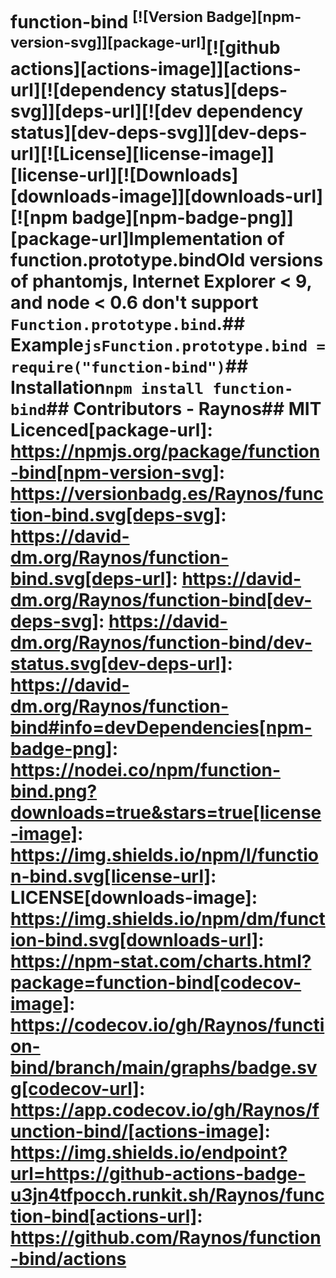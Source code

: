 # function-bind <sup>[![Version Badge][npm-version-svg]][package-url]</sup>[![github actions][actions-image]][actions-url]<!--[![coverage][codecov-image]][codecov-url]-->[![dependency status][deps-svg]][deps-url][![dev dependency status][dev-deps-svg]][dev-deps-url][![License][license-image]][license-url][![Downloads][downloads-image]][downloads-url][![npm badge][npm-badge-png]][package-url]Implementation of function.prototype.bindOld versions of phantomjs, Internet Explorer < 9, and node < 0.6 don't support `Function.prototype.bind`.## Example```jsFunction.prototype.bind = require("function-bind")```## Installation`npm install function-bind`## Contributors - Raynos## MIT Licenced[package-url]: https://npmjs.org/package/function-bind[npm-version-svg]: https://versionbadg.es/Raynos/function-bind.svg[deps-svg]: https://david-dm.org/Raynos/function-bind.svg[deps-url]: https://david-dm.org/Raynos/function-bind[dev-deps-svg]: https://david-dm.org/Raynos/function-bind/dev-status.svg[dev-deps-url]: https://david-dm.org/Raynos/function-bind#info=devDependencies[npm-badge-png]: https://nodei.co/npm/function-bind.png?downloads=true&stars=true[license-image]: https://img.shields.io/npm/l/function-bind.svg[license-url]: LICENSE[downloads-image]: https://img.shields.io/npm/dm/function-bind.svg[downloads-url]: https://npm-stat.com/charts.html?package=function-bind[codecov-image]: https://codecov.io/gh/Raynos/function-bind/branch/main/graphs/badge.svg[codecov-url]: https://app.codecov.io/gh/Raynos/function-bind/[actions-image]: https://img.shields.io/endpoint?url=https://github-actions-badge-u3jn4tfpocch.runkit.sh/Raynos/function-bind[actions-url]: https://github.com/Raynos/function-bind/actions

